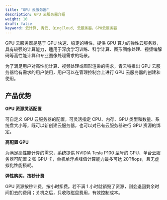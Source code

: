 ```yaml
---
title: "GPU 云服务器"
description: GPU 云服务器介绍
weight: 10
draft: false
keyword: 云计算, 青云, QingCloud, 云服务器，GPU云服务器
---
```


GPU 云服务器是基于 GPU 快速、稳定的特性，提供 GPU 算力的弹性云服务器，具有较强的计算能力，适用于深度学习训练、科学计算、图形图像处理、视频编解码等高性能计算和专业图像处理需求的场景。

为了满足用户对高性能计算、视频处理或图形渲染的需求，青云特推出 GPU 云服务器给有需求的用户使用，用户可以在管理控制台上进行 GPU 云服务器的创建和使用。

## 产品优势

**GPU 资源灵活配置**

可自定义 GPU 云服务器的配置，可灵活指定 CPU、内存、GPU 类型和数量、系统盘大小等，既可以新创建云服务器，也可以对已有云服务器进行 GPU 资源的绑定。

**高配置 GPU**

为满足高性能计算的需求，系统提供 NVIDIA Tesla P100 型号的 GPU，单台云服务器可配置 2 张 GPU 卡，单机单浮点峰值计算能力最多可达 20Tflops，且无虚拟化性能损耗。

**弹性购买，按秒计费**

GPU 资源按秒计费，按小时扣费。若不满 1 小时就销毁了资源，则会退回剩余时间扣去的费用；关机之后，只收取磁盘费用，有效控制成本。
